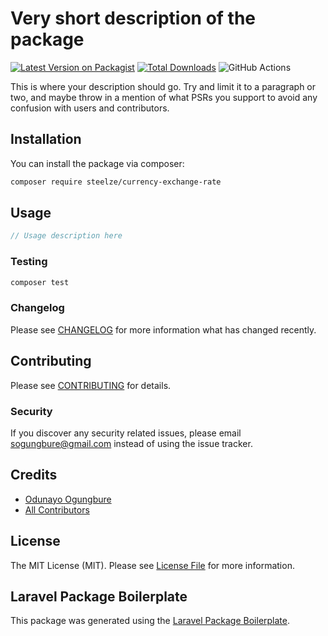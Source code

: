# Very short description of the package

[![Latest Version on Packagist](https://img.shields.io/packagist/v/steelze/currency-exchange-rate.svg?style=flat-square)](https://packagist.org/packages/steelze/currency-exchange-rate)
[![Total Downloads](https://img.shields.io/packagist/dt/steelze/currency-exchange-rate.svg?style=flat-square)](https://packagist.org/packages/steelze/currency-exchange-rate)
![GitHub Actions](https://github.com/steelze/currency-exchange-rate/actions/workflows/main.yml/badge.svg)

This is where your description should go. Try and limit it to a paragraph or two, and maybe throw in a mention of what PSRs you support to avoid any confusion with users and contributors.

## Installation

You can install the package via composer:

```bash
composer require steelze/currency-exchange-rate
```

## Usage

```php
// Usage description here
```

### Testing

```bash
composer test
```

### Changelog

Please see [CHANGELOG](CHANGELOG.md) for more information what has changed recently.

## Contributing

Please see [CONTRIBUTING](CONTRIBUTING.md) for details.

### Security

If you discover any security related issues, please email sogungbure@gmail.com instead of using the issue tracker.

## Credits

-   [Odunayo Ogungbure](https://github.com/steelze)
-   [All Contributors](../../contributors)

## License

The MIT License (MIT). Please see [License File](LICENSE.md) for more information.

## Laravel Package Boilerplate

This package was generated using the [Laravel Package Boilerplate](https://laravelpackageboilerplate.com).
